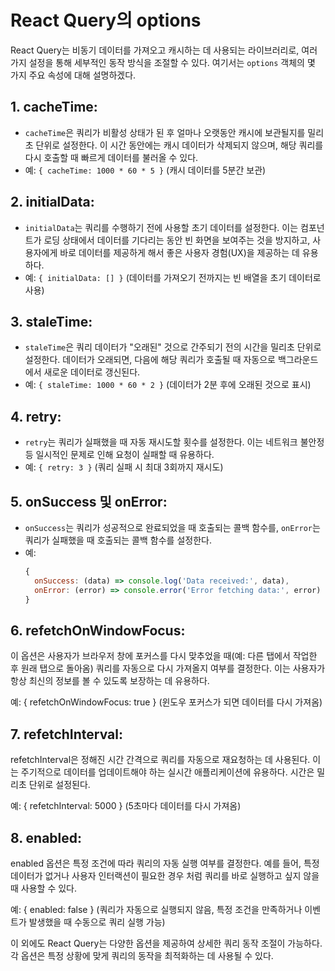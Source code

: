 # React Query의 options

React Query는 비동기 데이터를 가져오고 캐시하는 데 사용되는 라이브러리로, 여러 가지 설정을 통해 세부적인 동작 방식을 조절할 수 있다. 여기서는 `options` 객체의 몇 가지 주요 속성에 대해 설명하겠다.

## 1. **cacheTime**:

- `cacheTime`은 쿼리가 비활성 상태가 된 후 얼마나 오랫동안 캐시에 보관될지를 밀리초 단위로 설정한다. 이 시간 동안에는 캐시 데이터가 삭제되지 않으며, 해당 쿼리를 다시 호출할 때 빠르게 데이터를 불러올 수 있다.
- 예: `{ cacheTime: 1000 * 60 * 5 }` (캐시 데이터를 5분간 보관)

## 2. **initialData**:

- `initialData`는 쿼리를 수행하기 전에 사용할 초기 데이터를 설정한다. 이는 컴포넌트가 로딩 상태에서 데이터를 기다리는 동안 빈 화면을 보여주는 것을 방지하고, 사용자에게 바로 데이터를 제공하게 해서 좋은 사용자 경험(UX)을 제공하는 데 유용하다.
- 예: `{ initialData: [] }` (데이터를 가져오기 전까지는 빈 배열을 초기 데이터로 사용)

## 3. **staleTime**:

- `staleTime`은 쿼리 데이터가 "오래된" 것으로 간주되기 전의 시간을 밀리초 단위로 설정한다. 데이터가 오래되면, 다음에 해당 쿼리가 호출될 때 자동으로 백그라운드에서 새로운 데이터로 갱신된다.
- 예: `{ staleTime: 1000 * 60 * 2 }` (데이터가 2분 후에 오래된 것으로 표시)

## 4. **retry**:

- `retry`는 쿼리가 실패했을 때 자동 재시도할 횟수를 설정한다. 이는 네트워크 불안정 등 일시적인 문제로 인해 요청이 실패할 때 유용하다.
- 예: `{ retry: 3 }` (쿼리 실패 시 최대 3회까지 재시도)

## 5. **onSuccess** 및 **onError**:

- `onSuccess`는 쿼리가 성공적으로 완료되었을 때 호출되는 콜백 함수를, `onError`는 쿼리가 실패했을 때 호출되는 콜백 함수를 설정한다.
- 예:
  ```javascript
  {
    onSuccess: (data) => console.log('Data received:', data),
    onError: (error) => console.error('Error fetching data:', error)
  }
  ```

## 6. refetchOnWindowFocus:

이 옵션은 사용자가 브라우저 창에 포커스를 다시 맞추었을 때(예: 다른 탭에서 작업한 후 원래 탭으로 돌아옴) 쿼리를 자동으로 다시 가져올지 여부를 결정한다. 이는 사용자가 항상 최신의 정보를 볼 수 있도록 보장하는 데 유용하다.

예: { refetchOnWindowFocus: true } (윈도우 포커스가 되면 데이터를 다시 가져옴)

## 7. refetchInterval:

refetchInterval은 정해진 시간 간격으로 쿼리를 자동으로 재요청하는 데 사용된다. 이는 주기적으로 데이터를 업데이트해야 하는 실시간 애플리케이션에 유용하다. 시간은 밀리초 단위로 설정된다.

예: { refetchInterval: 5000 } (5초마다 데이터를 다시 가져옴)

## 8. enabled:

enabled 옵션은 특정 조건에 따라 쿼리의 자동 실행 여부를 결정한다. 예를 들어, 특정 데이터가 없거나 사용자 인터랙션이 필요한 경우 처럼 쿼리를 바로 실행하고 싶지 않을 때 사용할 수 있다.

예: { enabled: false } (쿼리가 자동으로 실행되지 않음, 특정 조건을 만족하거나 이벤트가 발생했을 때 수동으로 쿼리 실행 가능)

이 외에도 React Query는 다양한 옵션을 제공하여 상세한 쿼리 동작 조절이 가능하다. 각 옵션은 특정 상황에 맞게 쿼리의 동작을 최적화하는 데 사용될 수 있다.
